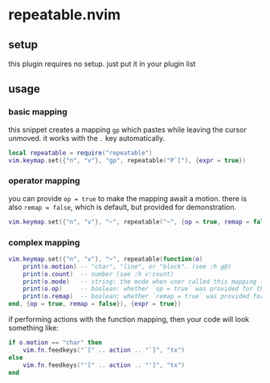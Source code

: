 repeatable.nvim
===============

setup
-----
this plugin requires no setup. just put it in your plugin list

usage
-----

### basic mapping
this snippet creates a mapping `gp` which pastes while leaving the cursor unmoved.
it works with the `.` key automatically.
```lua
local repeatable = require("repeatable")
vim.keymap.set({"n", "v"}, "gp", repeatable("P`["), {expr = true})
```


### operator mapping
you can provide `op = true` to make the mapping await a motion.
there is also `remap = false`, which is default, but provided for demonstration.

```lua
vim.keymap.set({"n", "v"}, "~", repeatable("~", {op = true, remap = false}), {expr = true})
```

### complex mapping
```lua
vim.keymap.set({"n", "v"}, "~", repeatable(function(o)
    print(o.motion) -- "char", "line", or "block". (see :h g@)
    print(o.count)  -- number (see :h v:count)
    print(o.mode)   -- string: the mode when user called this mapping (see :h mode())
    print(o.op)     -- boolean: whether `op = true` was provided for this mapping
    print(o.remap)  -- boolean: whether `remap = true` was provided for this mapping
end, {op = true, remap = false}), {expr = true})
```

if performing actions with the function mapping, then your code will look
something like:
```lua
if o.motion == "char" then
    vim.fn.feedkeys("`[" .. action .. "`]", "tx")
else
    vim.fn.feedkeys("'[" .. action .. "']", "tx")
end
```
